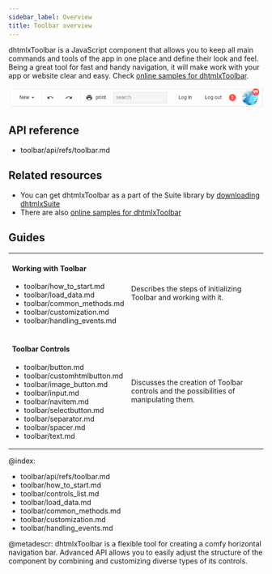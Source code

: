 ```yaml
---
sidebar_label: Overview
title: Toolbar overview
---          
```


dhtmlxToolbar is a JavaScript component that allows you to keep all main commands and tools of the app in one place and define their look and feel.
Being a great tool for fast and handy navigation, it will make work with your app or website clear and easy. Check [online samples for dhtmlxToolbar](https://docs.dhtmlx.com/suite/samples/toolbar/).


![](../assets/toolbar/toolbar_front.png)


## API reference

- toolbar/api/refs/toolbar.md

## Related resources

- You can get dhtmlxToolbar as a part of the Suite library by [downloading dhtmlxSuite](https://dhtmlx.com/docs/products/dhtmlxSuite/download.shtml)          
- There are also [online samples for dhtmlxToolbar](https://docs.dhtmlx.com/suite/samples/toolbar/)  

## Guides

<table class='guide-table'>
	<tbody>
	<tr>
		<td id="data" class='topics'>
		    <h4>
		        Working with Toolbar
		    </h4>
		    <ul id="data_sublist" >            		
                <li>toolbar/how_to_start.md</li>                
                <li>toolbar/load_data.md</li> 
                <li>toolbar/common_methods.md</li>
                <li>toolbar/customization.md</li>
                <li>toolbar/handling_events.md</li>
            </ul>
        </td>
		<td class='topic_description'>Describes the steps of initializing Toolbar and working with it.</td>
	</tr>
	<tr>
		<td id="manipulations" class='topics'>
		    <h4>
		        Toolbar Controls
		    </h4>
		    <ul id="manipulations_sublist">                 	
                <li>toolbar/button.md</li>
                <li>toolbar/customhtmlbutton.md</li>                                                          
                <li>toolbar/image_button.md</li>   
                <li>toolbar/input.md</li> 
                <li>toolbar/navitem.md</li>
                <li>toolbar/selectbutton.md</li> 
                <li>toolbar/separator.md</li> 
                <li>toolbar/spacer.md</li> 
                <li>toolbar/text.md</li>                  
            </ul>
        </td>
		<td class='topic_description'>Discusses the creation of Toolbar controls and the possibilities of manipulating them.</td>
    </tr>
    </tbody>
</table>

@index:
- toolbar/api/refs/toolbar.md
- toolbar/how_to_start.md
- toolbar/controls_list.md
- toolbar/load_data.md
- toolbar/common_methods.md
- toolbar/customization.md
- toolbar/handling_events.md


@metadescr:
dhtmlxToolbar is a flexible tool for creating a comfy horizontal navigation bar. Advanced API allows you to easily adjust the structure of the component by combining and customizing diverse types of its controls.

